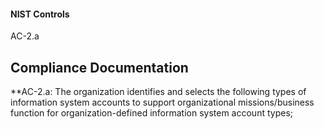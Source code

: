 #### NIST Controls
AC-2.a

## Compliance Documentation

**AC-2.a: The organization identifies and selects the following types of information system accounts to support organizational missions/business function for organization-defined information system account types;

